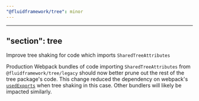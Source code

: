 ```yaml
---
"@fluidframework/tree": minor
---
```

---
"section": tree
---

Improve tree shaking for code which imports `SharedTreeAttributes`

Production Webpack bundles of code importing `SharedTreeAttributes` from `@fluidframework/tree/legacy` should now better prune out the rest of the tree package's code.
This change reduced the dependency on webpack's [`usedExports`](https://webpack.js.org/configuration/optimization/#optimizationusedexports) when tree shaking in this case.
Other bundlers will likely be impacted similarly.
